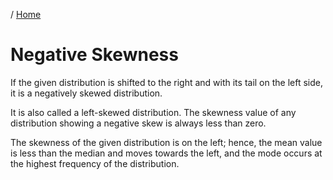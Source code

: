 / [Home](index.md)

# Negative Skewness

If the given distribution is shifted to the right and with its tail on the left side, it is a negatively skewed distribution. 

It is also called a left-skewed distribution. The skewness value of any distribution showing a negative skew is always less than zero. 

The skewness of the given distribution is on the left; hence, the mean value is less than the median and moves towards the left, and the mode occurs at the highest frequency of the distribution.


